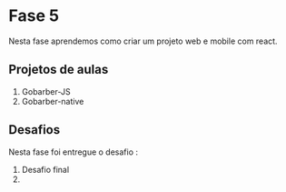 # Fase 5
Nesta fase aprendemos como criar um projeto web e mobile com react.

## Projetos de aulas
1. Gobarber-JS
1. Gobarber-native

## Desafios
Nesta fase foi entregue o desafio :

1. Desafio final
1. 